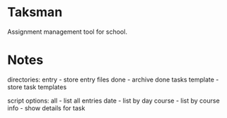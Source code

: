 # Taksman

Assignment management tool for school.

# Notes
directories:
entry - store entry files
done - archive done tasks
template - store task templates

script options:
all - list all entries
date - list by day
course - list by course
info - show details for task
